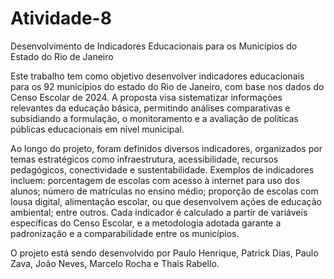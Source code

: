 # Atividade-8
Desenvolvimento de Indicadores Educacionais para os Municípios do Estado do Rio de Janeiro

Este trabalho tem como objetivo desenvolver indicadores educacionais para os 92 municípios do estado do Rio de Janeiro, com base nos dados do Censo Escolar de 2024. A proposta visa sistematizar informações relevantes da educação básica, permitindo análises comparativas e subsidiando a formulação, o monitoramento e a avaliação de políticas públicas educacionais em nível municipal.

Ao longo do projeto, foram definidos diversos indicadores, organizados por temas estratégicos como infraestrutura, acessibilidade, recursos pedagógicos, conectividade e sustentabilidade. Exemplos de indicadores incluem: porcentagem de escolas com acesso à internet para uso dos alunos; número de matrículas no ensino médio; proporção de escolas com lousa digital, alimentação escolar, ou que desenvolvem ações de educação ambiental; entre outros. Cada indicador é calculado a partir de variáveis específicas do Censo Escolar, e a metodologia adotada garante a padronização e a comparabilidade entre os municípios.

O projeto está sendo desenvolvido por Paulo Henrique, Patrick Dias, Paulo Zava, João Neves, Marcelo Rocha e Thais Rabello.